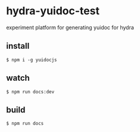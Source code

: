 # hydra-yuidoc-test

experiment platform for generating yuidoc for hydra

## install

    $ npm i -g yuidocjs

## watch

    $ npm run docs:dev

## build

    $ npm run docs
